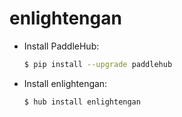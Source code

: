 # enlightengan
* Install PaddleHub: 

    ```bash
    $ pip install --upgrade paddlehub
    ```

* Install enlightengan: 

    ```bash
    $ hub install enlightengan
    ```
